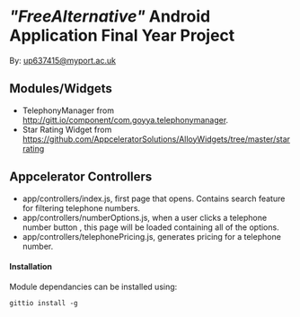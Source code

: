 # *"FreeAlternative"* Android Application Final Year Project
By: up637415@myport.ac.uk

## Modules/Widgets
- TelephonyManager from http://gitt.io/component/com.goyya.telephonymanager.
- Star Rating Widget from https://github.com/AppceleratorSolutions/AlloyWidgets/tree/master/starrating

## Appcelerator Controllers
- app/controllers/index.js, first page that opens. Contains search feature for
filtering telephone numbers.
- app/controllers/numberOptions.js, when a user clicks a telephone number button
, this page will be loaded containing all of the options.
- app/controllers/telephonePricing.js, generates pricing for a telephone number.

#### Installation
Module dependancies can be installed using:

```
gittio install -g
```
